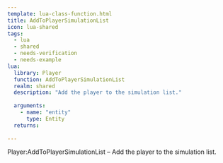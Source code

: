 ```yaml
---
template: lua-class-function.html
title: AddToPlayerSimulationList
icon: lua-shared
tags:
  - lua
  - shared
  - needs-verification
  - needs-example
lua:
  library: Player
  function: AddToPlayerSimulationList
  realm: shared
  description: "Add the player to the simulation list."
  
  arguments:
    - name: "entity"
      type: Entity
  returns:
    
---
```


<div class="lua__search__keywords">
Player:AddToPlayerSimulationList &#x2013; Add the player to the simulation list.
</div>

